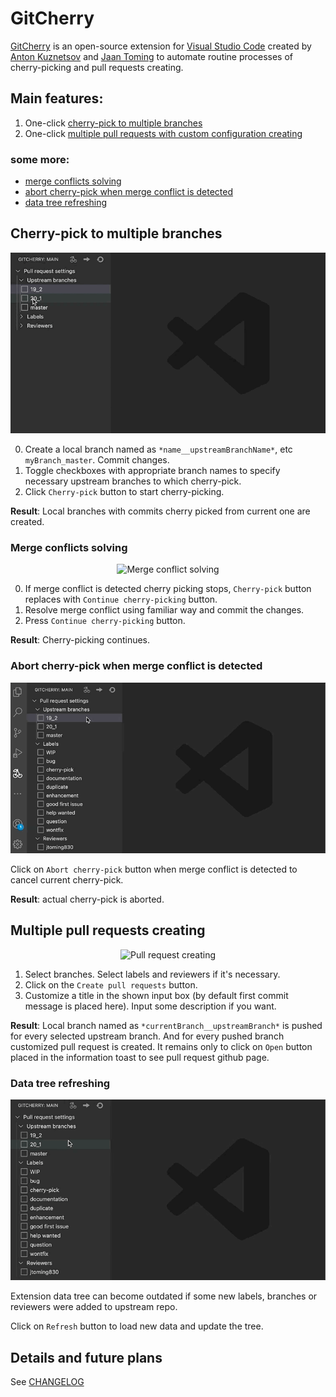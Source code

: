 # GitCherry

[GitCherry](https://github.com/ksercs/GitCherry.git) is an open-source extension for [Visual Studio Code](https://code.visualstudio.com/) created by [Anton Kuznetsov](https://github.com/ksercs) and [Jaan Toming](https://github.com/jtoming830) to automate routine processes of cherry-picking and pull requests creating.

## Main features:

1. One-click [cherry-pick to multiple branches](##cherry-pick-to-multiple-branches)
2. One-click [multiple pull requests with custom configuration creating](##multiple-pull-requests-creating)

### some more:

- [merge conflicts solving](###merge-conflicts-solving)
- [abort cherry-pick when merge conflict is detected](###abort-cherry-pick-when-merge-conflict-is-detected)
- [data tree refreshing](###views-refreshing0)


## Cherry-pick to multiple branches

<p align="center">
  <img src="./gifs/cherry_pick.gif" alt="Cherry pick" />
</p>

0. Create a local branch named as `*name__upstreamBranchName*`, etc `myBranch_master`. Commit changes.
1. Toggle checkboxes with appropriate branch names to specify necessary upstream branches to which cherry-pick.
2. Click `Cherry-pick` button to start cherry-picking.

**Result**: Local branches with commits cherry picked from current one are created.

### Merge conflicts solving

<p align="center">
  <img src="./gifs/merge_conflict_solving.gif" alt="Merge conflict solving" />
</p>

0. If merge conflict is detected cherry picking stops, `Cherry-pick` button replaces with `Continue cherry-picking` button.
1. Resolve merge conflict using familiar way and commit the changes.
2. Press `Continue cherry-picking` button.

**Result**: Cherry-picking continues.

### Abort cherry-pick when merge conflict is detected

<p align="center">
  <img src="./gifs/abort_cherry_pick.gif" alt="Abort cherry-pick" />
</p>

Click on `Abort cherry-pick` button when merge conflict is detected to cancel current cherry-pick.

**Result**: actual cherry-pick is aborted.

## Multiple pull requests creating

<p align="center">
  <img src="./gifs/pull_request_creating.gif" alt="Pull request creating" />
</p>

1. Select branches. Select labels and reviewers if it's necessary.
2. Click on the `Create pull requests` button.
3. Customize a title in the shown input box (by default first commit message is placed here). Input some description if you want.

**Result**: Local branch named as `*currentBranch__upstreamBranch*` is pushed for every selected upstream branch. And for every pushed branch customized pull request is created. It remains only to click on `Open` button placed in the information toast to see pull request github page.

### Data tree refreshing

<p align="center">
  <img src="./gifs/refresh.gif" alt="Refresh" />
</p>

Extension data tree can become outdated if some new labels, branches or reviewers were added to upstream repo.

Click on `Refresh` button to load new data and update the tree.


## Details and future plans

See [CHANGELOG](./CHANGELOG.md)